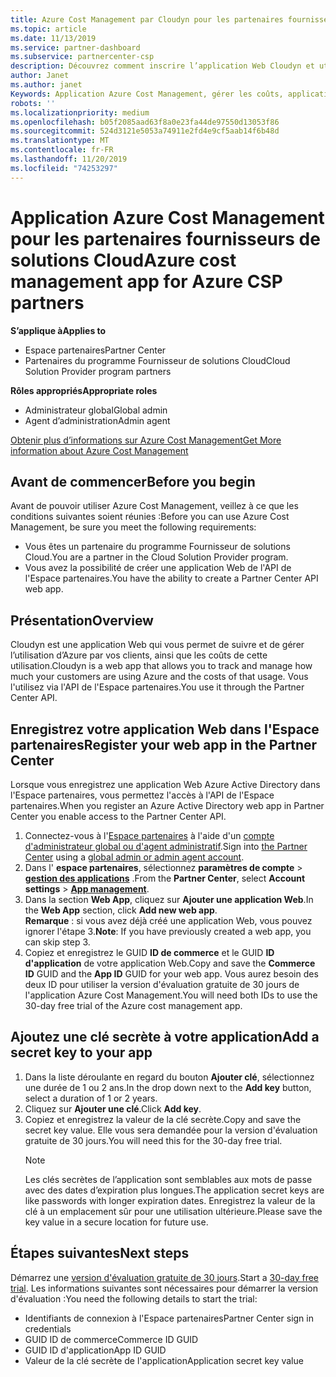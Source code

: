 ```yaml
---
title: Azure Cost Management par Cloudyn pour les partenaires fournisseurs de solutions Cloud | Espace partenaires
ms.topic: article
ms.date: 11/13/2019
ms.service: partner-dashboard
ms.subservice: partnercenter-csp
description: Découvrez comment inscrire l’application Web Cloudyn et utiliser une clé secrète pour celle-ci dans l’espace partenaires afin de pouvoir utiliser l’application pour suivre l’utilisation et les coûts d’Azure du client.
author: Janet
ms.author: janet
Keywords: Application Azure Cost Management, gérer les coûts, applications Web
robots: ''
ms.localizationpriority: medium
ms.openlocfilehash: b05f2085aad63f8a0e23fa44de97550d13053f86
ms.sourcegitcommit: 524d3121e5053a74911e2fd4e9cf5aab14f6b48d
ms.translationtype: MT
ms.contentlocale: fr-FR
ms.lasthandoff: 11/20/2019
ms.locfileid: "74253297"
---
```

# <a name="azure-cost-management-app-for-azure-csp-partners"></a><span data-ttu-id="a723c-104">Application Azure Cost Management pour les partenaires fournisseurs de solutions Cloud</span><span class="sxs-lookup"><span data-stu-id="a723c-104">Azure cost management app for Azure CSP partners</span></span>  

<span data-ttu-id="a723c-105">**S’applique à**</span><span class="sxs-lookup"><span data-stu-id="a723c-105">**Applies to**</span></span>

- <span data-ttu-id="a723c-106">Espace partenaires</span><span class="sxs-lookup"><span data-stu-id="a723c-106">Partner Center</span></span>
- <span data-ttu-id="a723c-107">Partenaires du programme Fournisseur de solutions Cloud</span><span class="sxs-lookup"><span data-stu-id="a723c-107">Cloud Solution Provider program partners</span></span>

<span data-ttu-id="a723c-108">**Rôles appropriés**</span><span class="sxs-lookup"><span data-stu-id="a723c-108">**Appropriate roles**</span></span>

- <span data-ttu-id="a723c-109">Administrateur global</span><span class="sxs-lookup"><span data-stu-id="a723c-109">Global admin</span></span>
- <span data-ttu-id="a723c-110">Agent d’administration</span><span class="sxs-lookup"><span data-stu-id="a723c-110">Admin agent</span></span>

[<span data-ttu-id="a723c-111">Obtenir plus d’informations sur Azure Cost Management</span><span class="sxs-lookup"><span data-stu-id="a723c-111">Get More information about Azure Cost Management</span></span>](https://go.microsoft.com/fwlink/p/?linkid=857893)

## <a name="before-you-begin"></a><span data-ttu-id="a723c-112">Avant de commencer</span><span class="sxs-lookup"><span data-stu-id="a723c-112">Before you begin</span></span>
<span data-ttu-id="a723c-113">Avant de pouvoir utiliser Azure Cost Management, veillez à ce que les conditions suivantes soient réunies :</span><span class="sxs-lookup"><span data-stu-id="a723c-113">Before you can use Azure Cost Management, be sure you meet the following requirements:</span></span>

- <span data-ttu-id="a723c-114">Vous êtes un partenaire du programme Fournisseur de solutions Cloud.</span><span class="sxs-lookup"><span data-stu-id="a723c-114">You are a partner in the Cloud Solution Provider program.</span></span>
- <span data-ttu-id="a723c-115">Vous avez la possibilité de créer une application Web de l'API de l'Espace partenaires.</span><span class="sxs-lookup"><span data-stu-id="a723c-115">You have the ability to create a Partner Center API web app.</span></span>

## <a name="overview"></a><span data-ttu-id="a723c-116">Présentation</span><span class="sxs-lookup"><span data-stu-id="a723c-116">Overview</span></span>

<span data-ttu-id="a723c-117">Cloudyn est une application Web qui vous permet de suivre et de gérer l’utilisation d’Azure par vos clients, ainsi que les coûts de cette utilisation.</span><span class="sxs-lookup"><span data-stu-id="a723c-117">Cloudyn is a web app that allows you to track and manage how much your customers are using Azure and the costs of that usage.</span></span> <span data-ttu-id="a723c-118">Vous l'utilisez via l'API de l'Espace partenaires.</span><span class="sxs-lookup"><span data-stu-id="a723c-118">You use it through the Partner Center API.</span></span>

## <a name="register-your-web-app-in-the-partner-center"></a><span data-ttu-id="a723c-119">Enregistrez votre application Web dans l'Espace partenaires</span><span class="sxs-lookup"><span data-stu-id="a723c-119">Register your web app in the Partner Center</span></span>
<span data-ttu-id="a723c-120">Lorsque vous enregistrez une application Web Azure Active Directory dans l'Espace partenaires, vous permettez l'accès à l'API de l'Espace partenaires.</span><span class="sxs-lookup"><span data-stu-id="a723c-120">When you register an Azure Active Directory web app in Partner Center you enable access to the Partner Center API.</span></span> 
1.  <span data-ttu-id="a723c-121">Connectez-vous à l'[Espace partenaires](https://partnercenter.microsoft.com/pcv/dashboard/overview) à l'aide d'un [compte d'administrateur global ou d'agent administratif](create-user-accounts-and-set-permissions.md).</span><span class="sxs-lookup"><span data-stu-id="a723c-121">Sign into [the Partner Center](https://partnercenter.microsoft.com/pcv/dashboard/overview) using a [global admin or admin agent account](create-user-accounts-and-set-permissions.md).</span></span>
2.  <span data-ttu-id="a723c-122">Dans l' **espace partenaires**, sélectionnez **paramètres de compte** &gt; **[gestion des applications](https://partnercenter.microsoft.com/pcv/apiintegration/appmanagement)** .</span><span class="sxs-lookup"><span data-stu-id="a723c-122">From the **Partner Center**, select **Account settings** &gt; **[App management](https://partnercenter.microsoft.com/pcv/apiintegration/appmanagement)**.</span></span>
3.  <span data-ttu-id="a723c-123">Dans la section **Web App**, cliquez sur **Ajouter une application Web**.</span><span class="sxs-lookup"><span data-stu-id="a723c-123">In the **Web App** section, click **Add new web app**.</span></span>
<br> <span data-ttu-id="a723c-124">**Remarque** : si vous avez déjà créé une application Web, vous pouvez ignorer l'étape 3.</span><span class="sxs-lookup"><span data-stu-id="a723c-124">**Note**: If you have previously created a web app, you can skip step 3.</span></span>
4.  <span data-ttu-id="a723c-125">Copiez et enregistrez le GUID **ID de commerce** et le GUID **ID d'application** de votre application Web.</span><span class="sxs-lookup"><span data-stu-id="a723c-125">Copy and save the **Commerce ID** GUID and the **App ID** GUID for your web app.</span></span> <span data-ttu-id="a723c-126">Vous aurez besoin des deux ID pour utiliser la version d'évaluation gratuite de 30 jours de l'application Azure Cost Management.</span><span class="sxs-lookup"><span data-stu-id="a723c-126">You will need both IDs to use the 30-day free trial of the Azure cost management app.</span></span>

## <a name="add-a-secret-key-to-your-app"></a><span data-ttu-id="a723c-127">Ajoutez une clé secrète à votre application</span><span class="sxs-lookup"><span data-stu-id="a723c-127">Add a secret key to your app</span></span>
1. <span data-ttu-id="a723c-128">Dans la liste déroulante en regard du bouton **Ajouter clé**, sélectionnez une durée de 1 ou 2 ans.</span><span class="sxs-lookup"><span data-stu-id="a723c-128">In the drop down next to the **Add key** button, select a duration of 1 or 2 years.</span></span>
2. <span data-ttu-id="a723c-129">Cliquez sur **Ajouter une clé**.</span><span class="sxs-lookup"><span data-stu-id="a723c-129">Click **Add key**.</span></span> 
3. <span data-ttu-id="a723c-130">Copiez et enregistrez la valeur de la clé secrète.</span><span class="sxs-lookup"><span data-stu-id="a723c-130">Copy and save the secret key value.</span></span> <span data-ttu-id="a723c-131">Elle vous sera demandée pour la version d'évaluation gratuite de 30 jours.</span><span class="sxs-lookup"><span data-stu-id="a723c-131">You will need this for the 30-day free trial.</span></span><br>
   > [!NOTE]  
   > <span data-ttu-id="a723c-132">Les clés secrètes de l’application sont semblables aux mots de passe avec des dates d’expiration plus longues.</span><span class="sxs-lookup"><span data-stu-id="a723c-132">The application secret keys are like passwords with longer expiration dates.</span></span> <span data-ttu-id="a723c-133">Enregistrez la valeur de la clé à un emplacement sûr pour une utilisation ultérieure.</span><span class="sxs-lookup"><span data-stu-id="a723c-133">Please save the key value in a secure location for future use.</span></span>

## <a name="next-steps"></a><span data-ttu-id="a723c-134">Étapes suivantes</span><span class="sxs-lookup"><span data-stu-id="a723c-134">Next steps</span></span>
<span data-ttu-id="a723c-135">Démarrez une [version d'évaluation gratuite de 30 jours](https://go.microsoft.com/fwlink/?linkid=857895).</span><span class="sxs-lookup"><span data-stu-id="a723c-135">Start a [30-day free trial](https://go.microsoft.com/fwlink/?linkid=857895).</span></span>
<span data-ttu-id="a723c-136">Les informations suivantes sont nécessaires pour démarrer la version d'évaluation :</span><span class="sxs-lookup"><span data-stu-id="a723c-136">You need the following details to start the trial:</span></span>
- <span data-ttu-id="a723c-137">Identifiants de connexion à l'Espace partenaires</span><span class="sxs-lookup"><span data-stu-id="a723c-137">Partner Center sign in credentials</span></span>
- <span data-ttu-id="a723c-138">GUID ID de commerce</span><span class="sxs-lookup"><span data-stu-id="a723c-138">Commerce ID GUID</span></span>
- <span data-ttu-id="a723c-139">GUID ID d'application</span><span class="sxs-lookup"><span data-stu-id="a723c-139">App ID GUID</span></span>
- <span data-ttu-id="a723c-140">Valeur de la clé secrète de l'application</span><span class="sxs-lookup"><span data-stu-id="a723c-140">Application secret key value</span></span>
